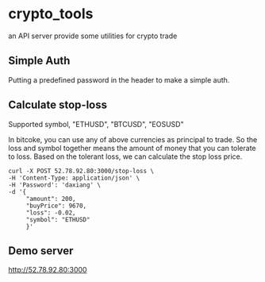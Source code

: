 # crypto_tools

an API server provide some utilities for crypto trade

## Simple Auth

Putting a predefined password in the header to make a simple auth.

## Calculate stop-loss 

Supported symbol, "ETHUSD", "BTCUSD", "EOSUSD"

In bitcoke, you can use any of above currencies as principal to trade. So the loss and symbol together means the amount of money that you can tolerate to loss. Based on the tolerant loss, we can calculate the stop loss price.

```shell
curl -X POST 52.78.92.80:3000/stop-loss \
-H 'Content-Type: application/json' \
-H 'Password': 'daxiang' \
-d '{
     "amount": 200,
     "buyPrice": 9670,
     "loss": -0.02,
     "symbol": "ETHUSD"
     }'
```

## Demo server

http://52.78.92.80:3000